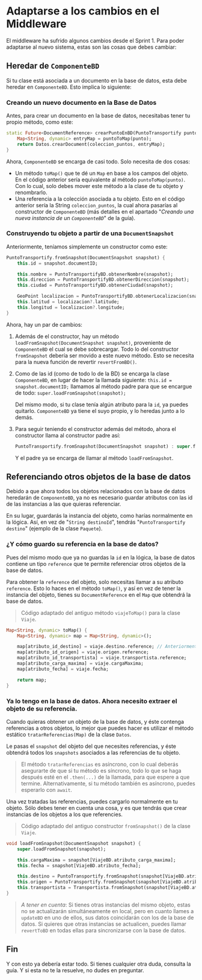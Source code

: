 # Adaptarse a los cambios en el Middleware

El middleware ha sufrido algunos cambios desde el Sprint 1. Para poder adaptarse al nuevo sistema, estas son las cosas que debes cambiar:

## Heredar de `ComponenteBD`

Si tu clase está asociada a un documento en la base de datos, esta debe heredar en `ComponenteBD`. Esto implica lo siguiente:

### Creando un nuevo documento en la Base de Datos

Antes, para crear un documento en la base de datos, necesitabas tener tu propio método, como este:

```dart
static Future<DocumentReference> crearPuntoEnBD(PuntoTransportify punto) {
    Map<String, dynamic> entryMap = puntoToMap(punto);
    return Datos.crearDocument(coleccion_puntos, entryMap);
}
```

Ahora, `ComponenteBD` se encarga de casi todo. Solo necesita de dos cosas:
- Un método `toMap()` que te dé un `Map` en base a los campos del objeto. En el código anterior sería equivalente al método `puntoToMap(punto)`. Con lo cual, solo debes mover este método a la clase de tu objeto y renombrarlo.
- Una referencia a la colección asociada a tu objeto. Esto en el código anterior sería la String `coleccion_puntos`, la cual ahora pasarías al constructor de `ComponenteBD` (más detalles en el apartado "*Creando una nueva instancia de un `ComponenteBD`*" de la guía).

### Construyendo tu objeto a partir de una `DocumentSnapshot`

Anteriormente, teníamos simplemente un constructor como este:

```dart
PuntoTransportify.fromSnapshot(DocumentSnapshot snapshot) {
    this.id = snapshot.documentID;

    this.nombre = PuntoTransportifyBD.obtenerNombre(snapshot);
    this.direccion = PuntoTransportifyBD.obtenerDireccion(snapshot);
    this.ciudad = PuntoTransportifyBD.obtenerCiudad(snapshot);

    GeoPoint localizacion = PuntoTransportifyBD.obtenerLocalizacion(snapshot);
    this.latitud = localizacion?.latitude;
    this.longitud = localizacion?.longitude;
}
```

Ahora, hay un par de cambios:

1. Además de el constructor, hay un método `loadFromSnapshot(DocumentSnapshot snapshot)`, proveniente de `ComponenteBD` el cual se debe sobrecargar. Todo lo del constructor `fromSnapshot` debería ser movido a este nuevo método. Esto se necesita para la nueva función de revertir `revertFromBD()`.
2. Como de las id (como de todo lo de la BD) se encarga la clase `ComponenteBD`, en lugar de hacer la llamada siguiente: `this.id = snapshot.documentID;` llamamos al método padre para que se encargue de todo: `super.loadFromSnapshot(snapshot);`

    Del mismo modo, si tu clase tenía algún atributo para la `id`, ya puedes quitarlo. `ComponenteBD` ya tiene el suyo propio, y lo heredas junto a lo demás.

3. Para seguir teniendo el constructor además del método, ahora el constructor llama al constructor padre así:

    ```dart
    PuntoTransportify.fromSnapshot(DocumentSnapshot snapshot) : super.fromSnapshot(snapshot);
    ```

    Y el padre ya se encarga de llamar al método `loadFromSnapshot`.

## Referenciando otros objetos de la base de datos

Debido a que ahora todos los objetos relacionados con la base de datos heredarán de `ComponenteBD`, ya no es necesario guardar atributos con las id de las instancias a las que quieras referenciar.

En su lugar, guardarás la instancia del objeto, como harías normalmente en la lógica. Así, en vez de "`String destinoId`", tendrás "`PuntoTransportify destino`" (ejemplo de la clase `Paquete`).

### ¿Y cómo guardo su referencia en la base de datos?

Pues del mismo modo que ya no guardas la `id` en la lógica, la base de datos contiene un tipo `reference` que te permite referenciar otros objetos de la base de datos.

Para obtener la `reference` del objeto, solo necesitas llamar a su atributo `reference`. Esto lo haces en el método `toMap()`, y así en vez de tener la instancia del objeto, tienes su `DocumentReference` en el `Map` que obtendrá la base de datos.


>Código adaptado del antiguo método `viajeToMap()` para la clase `Viaje`.

```dart
Map<String, dynamic> toMap() {
    Map<String, dynamic> map = Map<String, dynamic>();

    map[atributo_id_destino] = viaje.destino.reference; // Anteriormente: viaje.destinoId;
    map[atributo_id_origen] = viaje.origen.reference;
    map[atributo_id_transportista] = viaje.transportista.reference;
    map[atributo_carga_maxima] = viaje.cargaMaxima;
    map[atributo_fecha] = viaje.fecha;

    return map;
}
```

### Ya lo tengo en la base de datos. Ahora necesito extraer el objeto de su referencia.

Cuando quieras obtener un objeto de la base de datos, y éste contenga referencias a otros objetos, lo mejor que puedes hacer es utilizar el método estático `tratarReferencias(Map)` de la clase `Datos`.

Le pasas el `snapshot` del objeto del que necesites referencias, y éste obtendrá todos los `snapshots` asociados a las referencias de tu objeto.

>El método `tratarReferencias` es asíncrono, con lo cual deberás asegurarte de que si tu método es síncrono, todo lo que se haga después esté en el `.then(...)` de la llamada, para que espere a que termine. Alternativamente, si tu método también es asíncrono, puedes esperarlo con `await`.

Una vez tratadas las referencias, puedes cargarlo normalmente en tu objeto. Sólo debes tener en cuenta una cosa, y es que tendrás que crear instancias de los objetos a los que referencies.

>Código adaptado del antiguo constructor `fromSnapshot()` de la clase `Viaje`.

```dart
void loadFromSnapshot(DocumentSnapshot snapshot) {
    super.loadFromSnapshot(snapshot);

    this.cargaMaxima = snapshot[ViajeBD.atributo_carga_maxima];
    this.fecha = snapshot[ViajeBD.atributo_fecha];

    this.destino = PuntoTransportify.fromSnapshot(snapshot[ViajeBD.atributo_destino]);
    this.origen = PuntoTransportify.fromSnapshot(snapshot[ViajeBD.atributo_origen]);
    this.transportista = Transportista.fromSnapshot(snapshot[ViajeBD.atributo_transportista]);
}
```

>*A tener en cuenta*: Si tienes otras instancias del mismo objeto, estas no se actualizarán simultáneamente en local, pero en cuanto llames a `updateBD` en uno de ellos, sus datos coincidarán con los de la base de datos. Si quieres que otras instancias se actualicen, puedes llamar `revertToBD` en todas ellas para sincronizarse con la base de datos.

## Fin
Y con esto ya debería estar todo. Si tienes cualquier otra duda, consulta la guía. Y si esta no te la resuelve, no dudes en preguntar.
